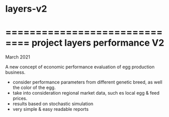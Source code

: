 # layers-v2
==============================
project layers performance V2
==============================
March 2021

A new concept of  economic performance evaluation of egg production business.

- consider performance parameters from different genetic breed, as well the color of the egg.
- take into consideration regional market data, such es local egg & feed prices.
- results based on stochastic simulation
- very simple & easy readable reports




